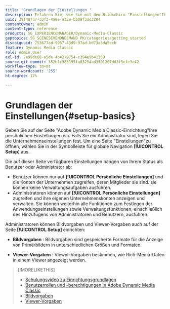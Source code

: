 ```yaml
---
title: 'Grundlagen der Einstellungen '
description: Erfahren Sie, wie Sie mit dem Bildschirm "Einstellungen"Ihre persönlichen Einstellungen in Adobe Dynamic Media Classic eingeben können. Falls Sie ein Administrator sind, legen Sie die Unternehmenseinstellungen fest.
uuid: 38f487d7-33f2-4a9e-a32e-bb08f3dd3284
contentOwner: admin
content-type: reference
products: SG_EXPERIENCEMANAGER/Dynamic-Media-Classic
geptopics: SG_SCENESEVENONDEMAND_PK/categories/getting_started
discoiquuid: 753677ad-9957-43d9-97ad-bd73a5da5ccb
feature: Dynamic Media Classic
role: Admin,User
exl-id: 7e99de68-a5de-4b42-9754-c394e9b41369
source-git-commit: 352b1c383195fa03294ad3501207d63f3cfe3e42
workflow-type: tm+mt
source-wordcount: '255'
ht-degree: 17%

---
```


# Grundlagen der Einstellungen{#setup-basics}

Geben Sie auf der Seite &quot;Adobe Dynamic Media Classic-Einrichtung&quot;Ihre persönlichen Einstellungen ein. Falls Sie ein Administrator sind, legen Sie die Unternehmenseinstellungen fest. Um eine Seite &quot;Einstellungen&quot;zu öffnen, wählen Sie in der Symbolleiste für globale Navigation **[!UICONTROL Setup]** aus.

Die auf dieser Seite verfügbaren Einstellungen hängen von Ihrem Status als Benutzer oder Administrator ab:

* Benutzer können nur auf **[!UICONTROL Persönliche Einstellungen]** und die Konten der Unternehmen zugreifen, deren Mitglieder sie sind. sie können keine Verwaltungsaufgaben ausführen.
* Administratoren können auf **[!UICONTROL Persönliche Einstellungen]** zugreifen und ihre eigenen Unternehmenskonten anzeigen und verwalten. Sie können weiterhin alle Funktionen zum Festlegen der Anwendungseinstellungen sowie Verwaltungsfunktionen, einschließlich des Hinzufügens von Administratoren und Benutzern, ausführen.

Administratoren können Bildvorgaben und Viewer-Vorgaben auch auf der Seite **[!UICONTROL Setup]** einrichten:

* **Bildvorgaben** : Bildvorgaben sind gespeicherte Formate für die Anzeige von Primärbildern in unterschiedlichen Größen und Formaten.

* **Viewer-Vorgaben** : Viewer-Vorgaben bestimmen, wie Rich-Media-Daten in einem Viewer angezeigt werden.

>[!MORELIKETHIS]
>
>* [Schulungsvideo zu Einrichtungsgrundlagen](https://s7d5.scene7.com/s7viewers/html5/VideoViewer.html?videoserverurl=https://s7d5.scene7.com/is/content/&amp;emailurl=https://s7d5.scene7.com/s7/emailFriend&amp;serverUrl=https://s7d5.scene7.com/is/image/&amp;config=Scene7SharedAssets/Universal_HTML5_Video&amp;contenturl=https://s7d5.scene7.com/skins/&amp;asset=S7tutorials/573_Setup%20Basics_converted%20renamed_Getting%20Started-AVS)
>* [Benutzerrollen und -berechtigungen in Adobe Dynamic Media Classic](administration-setup.md#user_administration)
>* [Bildvorgaben](application-setup.md#image_presets)
>* [Viewer-Vorgaben](application-setup.md#viewer_presets)

